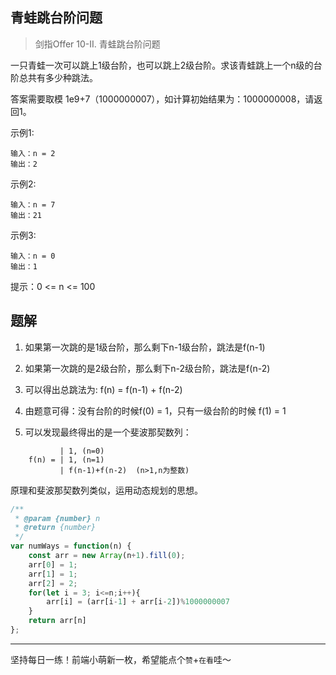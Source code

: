 ## 青蛙跳台阶问题

> 剑指Offer 10-II. 青蛙跳台阶问题

一只青蛙一次可以跳上1级台阶，也可以跳上2级台阶。求该青蛙跳上一个n级的台阶总共有多少种跳法。

答案需要取模 1e9+7（1000000007），如计算初始结果为：1000000008，请返回1。

示例1:

```
输入：n = 2
输出：2
```

示例2:

```
输入：n = 7
输出：21
```

示例3:

```
输入：n = 0
输出：1
```

提示：0 <= n <= 100

## 题解

1.  如果第一次跳的是1级台阶，那么剩下n-1级台阶，跳法是f(n-1)
2.  如果第一次跳的是2级台阶，那么剩下n-2级台阶，跳法是f(n-2)
3.  可以得出总跳法为: f(n) = f(n-1) + f(n-2)
4.  由题意可得：没有台阶的时候f(0) = 1，只有一级台阶的时候 f(1) = 1

5. 可以发现最终得出的是一个斐波那契数列：

```
           | 1, (n=0) 
    f(n) = | 1, (n=1) 
           | f(n-1)+f(n-2)  (n>1,n为整数)
```

原理和斐波那契数列类似，运用动态规划的思想。

```javascript
/**
 * @param {number} n
 * @return {number}
 */
var numWays = function(n) {
    const arr = new Array(n+1).fill(0);
    arr[0] = 1;
    arr[1] = 1;
    arr[2] = 2;
    for(let i = 3; i<=n;i++){
        arr[i] = (arr[i-1] + arr[i-2])%1000000007
    }
    return arr[n]
};
```

****

坚持每日一练！前端小萌新一枚，希望能点个`赞`+`在看`哇～
